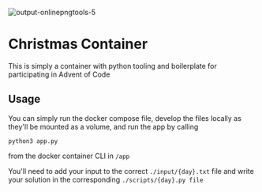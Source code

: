 ![output-onlinepngtools-5](https://github.com/user-attachments/assets/27756972-4967-4a5e-8038-15b85e6c8d32)

# Christmas Container
This is simply a container with python tooling and boilerplate for participating in Advent of Code
## Usage
You can simply run the docker compose file, develop the files locally as they'll be mounted as a volume, and run the app by calling

`python3 app.py`

from the docker container CLI in `/app`

You'll need to add your input to the correct `./input/{day}.txt` file and write your solution in the corresponding `./scripts/{day}.py file`
